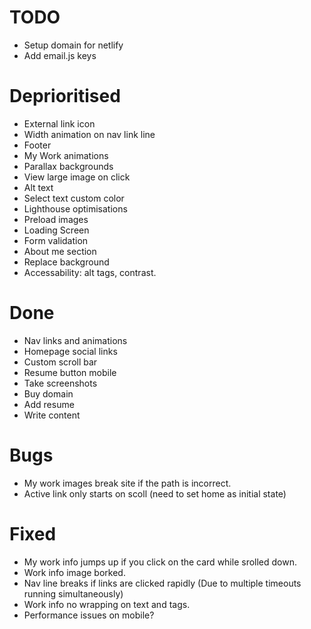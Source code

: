 # TODO
- Setup domain for netlify
- Add email.js keys

# Deprioritised
- External link icon
- Width animation on nav link line
- Footer
- My Work animations
- Parallax backgrounds
- View large image on click
- Alt text
- Select text custom color
- Lighthouse optimisations
- Preload images
- Loading Screen
- Form validation
- About me section
- Replace background
- Accessability: alt tags, contrast.

# Done
- Nav links and animations
- Homepage social links
- Custom scroll bar
- Resume button mobile
- Take screenshots
- Buy domain
- Add resume
- Write content

# Bugs
- My work images break site if the path is incorrect.
- Active link only starts on scoll (need to set home as initial state)


# Fixed
- My work info jumps up if you click on the card while srolled down.
- Work info image borked.
- Nav line breaks if links are clicked rapidly (Due to multiple timeouts running simultaneously)
- Work info no wrapping on text and tags.
- Performance issues on mobile?